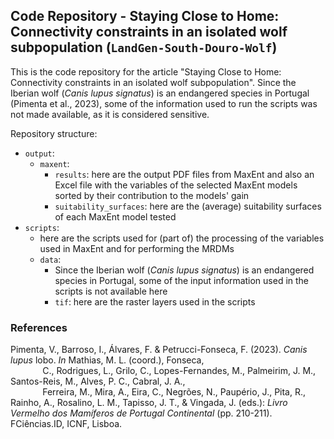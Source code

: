
## Code Repository - Staying Close to Home: Connectivity constraints in an isolated wolf subpopulation (`LandGen-South-Douro-Wolf`)

This is the code repository for the article "Staying Close to Home: Connectivity constraints in an isolated wolf subpopulation". Since the Iberian wolf (*Canis lupus signatus*) is an endangered species in Portugal (Pimenta et al., 2023), some of the information used to run the scripts was not made available, as it is considered sensitive.

Repository structure:

+ `output`:
  + `maxent`:
    + `results`: here are the output PDF files from MaxEnt and also an Excel file with the variables of the selected MaxEnt models sorted by their contribution to the models' gain
    + `suitability_surfaces`: here are the (average) suitability surfaces of each MaxEnt model tested
+ `scripts`:
  + here are the scripts used for (part of) the processing of the variables used in MaxEnt and for performing the MRDMs
  + `data`:
    + Since the Iberian wolf (*Canis lupus signatus*) is an endangered species in Portugal, some of the input information used in the scripts is not available here
    + `tif`: here are the raster layers used in the scripts

### References 

Pimenta, V., Barroso, I., Álvares, F. & Petrucci-Fonseca, F. (2023). *Canis lupus* lobo. *In* Mathias, M. L. (coord.), Fonseca, <br> 
&nbsp;&nbsp;&nbsp;&nbsp;&nbsp;&nbsp;&nbsp;&nbsp;&nbsp;&nbsp;&nbsp;
&nbsp;C., Rodrigues, L., Grilo, C., Lopes-Fernandes, M., Palmeirim, J. M., Santos-Reis, M., Alves, P. C., Cabral, J. A., <br> 
&nbsp;&nbsp;&nbsp;&nbsp;&nbsp;&nbsp;&nbsp;&nbsp;&nbsp;&nbsp;&nbsp;
&nbsp;Ferreira, M., Mira, A., Eira, C., Negrões, N., Paupério, J., Pita, R., Rainho, A., Rosalino, L. M., Tapisso, J. T., & Vingada, J. (eds.): *Livro Vermelho dos Mamíferos de Portugal Continental* (pp. 210-211). FCiências.ID, ICNF, Lisboa.
